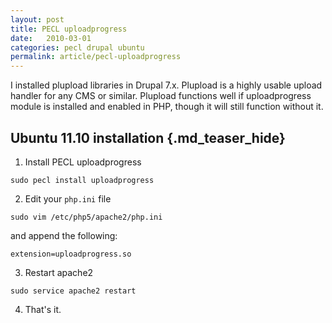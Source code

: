 ```yaml
---
layout: post
title: PECL uploadprogress
date:   2010-03-01
categories: pecl drupal ubuntu
permalink: article/pecl-uploadprogress
---
```


I installed plupload libraries in Drupal 7.x.  Plupload is a highly usable upload handler for any CMS or similar.  Plupload functions well if uploadprogress module is installed and enabled in PHP, though it will still function without it.

## Ubuntu 11.10 installation {.md_teaser_hide}

1. Install PECL uploadprogress

  ```
  sudo pecl install uploadprogress
  ```

2. Edit your `php.ini` file

  ```
  sudo vim /etc/php5/apache2/php.ini
  ```

  and append the following:

  ```
  extension=uploadprogress.so
  ```

3. Restart apache2

  ```
  sudo service apache2 restart
  ```

4. That's it.
